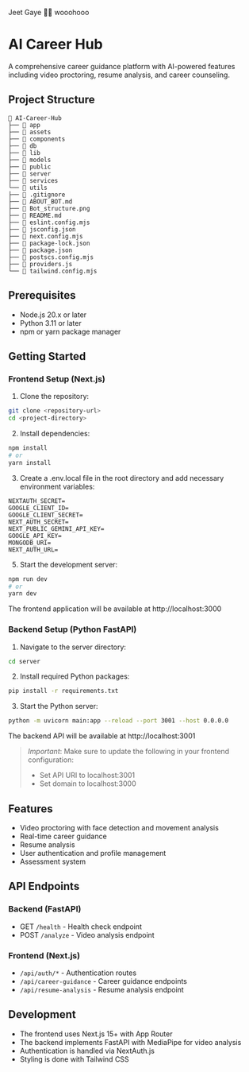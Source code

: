Jeet Gaye 🎉💪 wooohooo

# AI Career Hub

A comprehensive career guidance platform with AI-powered features including video proctoring, resume analysis, and career counseling.

## Project Structure

```
📁 AI-Career-Hub
├── 📁 app
├── 📁 assets
├── 📁 components
├── 📁 db
├── 📁 lib
├── 📁 models
├── 📁 public
├── 📁 server
├── 📁 services
└── 📁 utils
├── 📄 .gitignore
├── 📄 ABOUT_BOT.md
├── 📄 Bot_structure.png
├── 📄 README.md
├── 📄 eslint.config.mjs
├── 📄 jsconfig.json
├── 📄 next.config.mjs
├── 📄 package-lock.json
├── 📄 package.json
├── 📄 postscs.config.mjs
├── 📄 providers.js
└── 📄 tailwind.config.mjs
```

## Prerequisites

- Node.js 20.x or later
- Python 3.11 or later
- npm or yarn package manager

## Getting Started

### Frontend Setup (Next.js)

1. Clone the repository:
```bash
git clone <repository-url>
cd <project-directory>
```

2. Install dependencies:
```bash
npm install
# or
yarn install
```

3. Create a .env.local file in the root directory and add necessary environment variables:
```env
NEXTAUTH_SECRET=
GOOGLE_CLIENT_ID=
GOOGLE_CLIENT_SECRET=
NEXT_AUTH_SECRET=
NEXT_PUBLIC_GEMINI_API_KEY=
GOOGLE_API_KEY=
MONGODB_URI=
NEXT_AUTH_URL=
```

5. Start the development server:
```bash
npm run dev
# or
yarn dev
```

The frontend application will be available at http://localhost:3000

### Backend Setup (Python FastAPI)

1. Navigate to the server directory:
```bash
cd server
```

2. Install required Python packages:
```bash
pip install -r requirements.txt
```

3. Start the Python server:
```bash
python -m uvicorn main:app --reload --port 3001 --host 0.0.0.0
```

The backend API will be available at http://localhost:3001

> *Important*: Make sure to update the following in your frontend configuration:
> - Set API URI to localhost:3001
> - Set domain to localhost:3000

## Features

- Video proctoring with face detection and movement analysis
- Real-time career guidance
- Resume analysis
- User authentication and profile management
- Assessment system

## API Endpoints

### Backend (FastAPI)
- GET `/health` - Health check endpoint
- POST `/analyze` - Video analysis endpoint

### Frontend (Next.js)
- `/api/auth/*` - Authentication routes
- `/api/career-guidance` - Career guidance endpoints
- `/api/resume-analysis` - Resume analysis endpoint

## Development

- The frontend uses Next.js 15+ with App Router
- The backend implements FastAPI with MediaPipe for video analysis
- Authentication is handled via NextAuth.js
- Styling is done with Tailwind CSS
